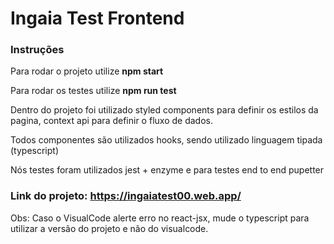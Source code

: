 # Ingaia Test Frontend

### Instruções

Para rodar o projeto utilize **npm start**

Para rodar os testes utilize **npm run test**

Dentro do projeto foi utilizado styled components para definir os estilos da pagina, context api para definir o fluxo de dados.

Todos componentes são utilizados hooks, sendo utilizado linguagem tipada (typescript)

Nós testes foram utilizados jest + enzyme e para testes end to end pupetter

### Link do projeto: https://ingaiatest00.web.app/

Obs: Caso o VisualCode alerte erro no react-jsx, mude o typescript para utilizar a versão do projeto e não do visualcode.
